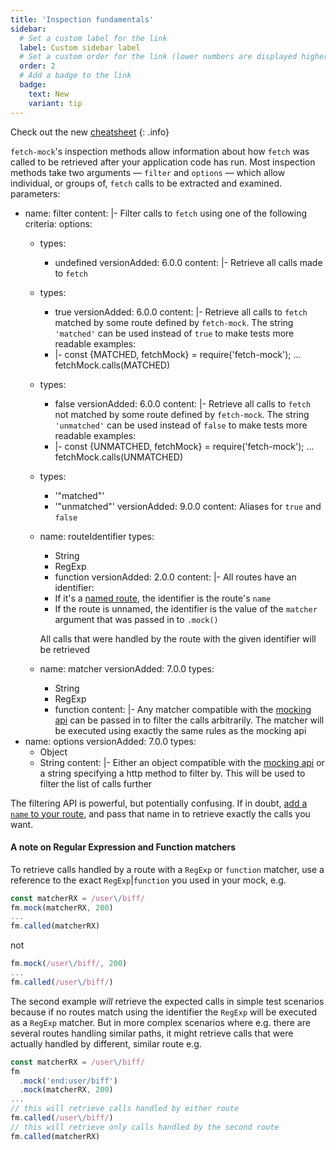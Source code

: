 ```yaml
---
title: 'Inspection fundamentals'
sidebar:
  # Set a custom label for the link
  label: Custom sidebar label
  # Set a custom order for the link (lower numbers are displayed higher up)
  order: 2
  # Add a badge to the link
  badge:
    text: New
    variant: tip
---
```

Check out the new [cheatsheet](https://github.com/wheresrhys/fetch-mock/blob/master/docs/cheatsheet.md)
{: .info}

`fetch-mock`'s inspection methods allow information about how `fetch` was called to be retrieved after your application code has run. Most inspection methods take two arguments — `filter` and `options` — which allow individual, or groups of, `fetch` calls to be extracted and examined.
parameters:
  - name: filter
    content: |-
      Filter calls to `fetch` using one of the following criteria:
    options:
      - types:
          - undefined
        versionAdded: 6.0.0
        content: |-
          Retrieve all calls made to `fetch`
      - types:
          - true
        versionAdded: 6.0.0
        content: |-
          Retrieve all calls to `fetch` matched by some route defined by `fetch-mock`. The string `'matched'` can be used instead of `true` to make tests more readable
        examples:
          - |-
            const {MATCHED, fetchMock} = require('fetch-mock');
            ...
            fetchMock.calls(MATCHED)
      - types:
          - false
        versionAdded: 6.0.0
        content: |-
          Retrieve all calls to `fetch` not matched by some route defined by `fetch-mock`. The string `'unmatched'` can be used instead of `false` to make tests more readable
        examples:
          - |-
            const {UNMATCHED, fetchMock} = require('fetch-mock');
            ...
            fetchMock.calls(UNMATCHED)
      - types:
          - '"matched"'
          - '"unmatched"'
        versionAdded: 9.0.0
        content: Aliases for `true` and `false`
      - name: routeIdentifier
        types:
          - String
          - RegExp
          - function
        versionAdded: 2.0.0
        content: |-
          All routes have an identifier:
          - If it's a [named route](#api-mockingmock_options), the identifier is the route's `name`
          - If the route is unnamed, the identifier is the value of the `matcher` argument that was passed in to `.mock()`

          All calls that were handled by the route with the given identifier will be retrieved
      - name: matcher
        versionAdded: 7.0.0
        types:
          - String
          - RegExp
          - function
        content: |-
          Any matcher compatible with the [mocking api](#api-mockingmock_matcher) can be passed in to filter the calls arbitrarily. The matcher will be executed using exactly the same rules as the mocking api
  - name: options
    versionAdded: 7.0.0
    types:
      - Object
      - String
    content: |-
      Either an object compatible with the [mocking api](#api-mockingmock_options) or a string specifying a http method to filter by. This will be used to filter the list of calls further

The filtering API is powerful, but potentially confusing. If in doubt, [add a `name` to your route](#api-mockingmock_options), and pass that name in to retrieve exactly the calls you want.

#### A note on Regular Expression and Function matchers
To retrieve calls handled by a route with a `RegExp` or `function` matcher, use a reference to the exact `RegExp`|`function` you used in your mock, e.g.

```javascript
const matcherRX = /user\/biff/
fm.mock(matcherRX, 200)
...
fm.called(matcherRX)
```

not

```javascript
fm.mock(/user\/biff/, 200)
...
fm.called(/user\/biff/)
```

The second example _will_ retrieve the expected calls in simple test scenarios because if no routes match using the identifier the `RegExp` will be executed as a `RegExp` matcher. But in more complex scenarios where e.g. there are several routes handling similar paths, it might retrieve calls that were actually handled by different, similar route e.g.

```javascript
const matcherRX = /user\/biff/
fm
  .mock('end:user/biff')
  .mock(matcherRX, 200)
...
// this will retrieve calls handled by either route
fm.called(/user\/biff/)
// this will retrieve only calls handled by the second route
fm.called(matcherRX)
```
